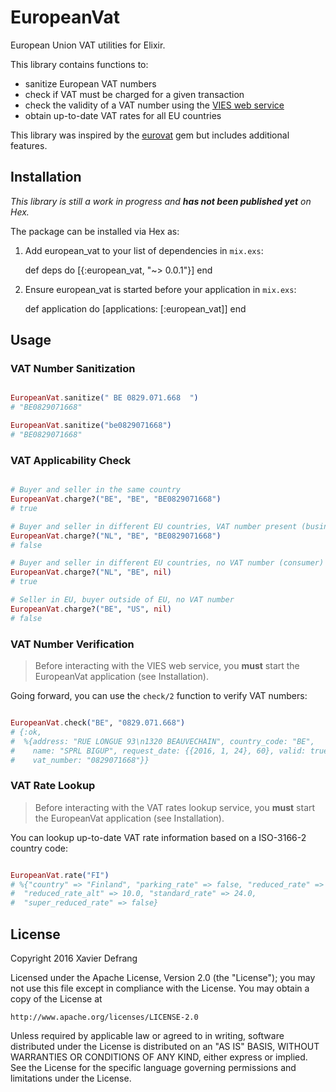 # EuropeanVat

European Union VAT utilities for Elixir.

This library contains functions to:

* sanitize European VAT numbers
* check if VAT must be charged for a given transaction
* check the validity of a VAT number using the [VIES web service](http://ec.europa.eu/taxation_customs/vies/faq.html)
* obtain up-to-date VAT rates for all EU countries

This library was inspired by the [eurovat](https://github.com/phusion/eurovat) gem but includes additional features.

## Installation

_This library is still a work in progress and **has not been published yet** on Hex._

The package can be installed via Hex as:

  1. Add european_vat to your list of dependencies in `mix.exs`:

        def deps do
          [{:european_vat, "~> 0.0.1"}]
        end

  2. Ensure european_vat is started before your application in `mix.exs`:

        def application do
          [applications: [:european_vat]]
        end

## Usage

### VAT Number Sanitization

```Elixir

EuropeanVat.sanitize(" BE 0829.071.668  ")
# "BE0829071668"

EuropeanVat.sanitize("be0829071668")
# "BE0829071668"

```

### VAT Applicability Check

```Elixir

# Buyer and seller in the same country
EuropeanVat.charge?("BE", "BE", "BE0829071668")
# true

# Buyer and seller in different EU countries, VAT number present (business)
EuropeanVat.charge?("NL", "BE", "BE0829071668")
# false

# Buyer and seller in different EU countries, no VAT number (consumer)
EuropeanVat.charge?("NL", "BE", nil)
# true

# Seller in EU, buyer outside of EU, no VAT number
EuropeanVat.charge?("BE", "US", nil)
# false

```

### VAT Number Verification

> Before interacting with the VIES web service, you **must** start the EuropeanVat application (see Installation).

Going forward, you can use the `check/2` function to verify VAT numbers:

```Elixir

EuropeanVat.check("BE", "0829.071.668")
# {:ok,
#  %{address: "RUE LONGUE 93\n1320 BEAUVECHAIN", country_code: "BE",
#    name: "SPRL BIGUP", request_date: {{2016, 1, 24}, 60}, valid: true,
#    vat_number: "0829071668"}}

```

### VAT Rate Lookup

> Before interacting with the VAT rates lookup service, you **must** start the EuropeanVat application (see Installation).


You can lookup up-to-date VAT rate information based on a ISO-3166-2 country code:

```Elixir

EuropeanVat.rate("FI")
# %{"country" => "Finland", "parking_rate" => false, "reduced_rate" => 14.0,
#  "reduced_rate_alt" => 10.0, "standard_rate" => 24.0,
#  "super_reduced_rate" => false}

```

## License

Copyright 2016 Xavier Defrang

Licensed under the Apache License, Version 2.0 (the "License"); you may not use this file except in compliance with the License. You may obtain a copy of the License at

```
http://www.apache.org/licenses/LICENSE-2.0
```

Unless required by applicable law or agreed to in writing, software distributed under the License is distributed on an "AS IS" BASIS, WITHOUT WARRANTIES OR CONDITIONS OF ANY KIND, either express or implied. See the License for the specific language governing permissions and limitations under the License.
